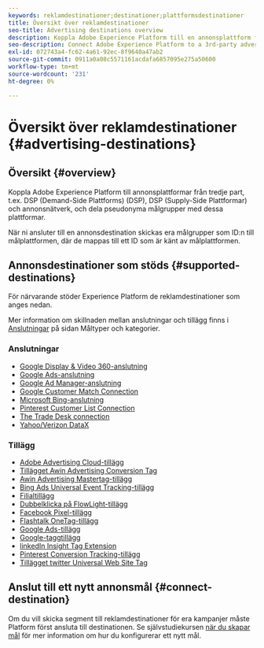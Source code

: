 ```yaml
---
keywords: reklamdestinationer;destinationer;plattformsdestinationer
title: Översikt över reklamdestinationer
seo-title: Advertising destinations overview
description: Koppla Adobe Experience Platform till en annonsplattform från tredje part (t.ex. DSP, annonsnätverk, SSP) och dela pseudonyma målgrupper med dessa plattformar.
seo-description: Connect Adobe Experience Platform to a 3rd-party advertising platform (e.g. DSP, ad network, SSP) and share pseudonymous audiences to these platforms.
exl-id: 072743a4-fc62-4a61-92ec-8f9640a47ab2
source-git-commit: 0911a0a08c5571161acdafa6857095e275a50600
workflow-type: tm+mt
source-wordcount: '231'
ht-degree: 0%

---
```


# Översikt över reklamdestinationer {#advertising-destinations}

## Översikt {#overview}

Koppla Adobe Experience Platform till annonsplattformar från tredje part, t.ex. DSP (Demand-Side Plattforms) (DSP), DSP (Supply-Side Plattformar) och annonsnätverk, och dela pseudonyma målgrupper med dessa plattformar.

När ni ansluter till en annonsdestination skickas era målgrupper som ID:n till målplattformen, där de mappas till ett ID som är känt av målplattformen.

## Annonsdestinationer som stöds {#supported-destinations}

För närvarande stöder Experience Platform de reklamdestinationer som anges nedan.

Mer information om skillnaden mellan anslutningar och tillägg finns i [Anslutningar](../../destination-types.md#connections) på sidan Måltyper och kategorier.

### Anslutningar

* [Google Display &amp; Video 360-anslutning](google-dv360.md)
* [Google Ads-anslutning](google-ads-destination.md)
* [Google Ad Manager-anslutning](google-ad-manager.md)
* [Google Customer Match Connection](google-customer-match.md)
* [Microsoft Bing-anslutning](bing.md)
* [Pinterest Customer List Connection](pinterest.md)
* [The Trade Desk connection](tradedesk.md)
* [Yahoo/Verizon DataX](datax.md)

### Tillägg

* [Adobe Advertising Cloud-tillägg](adobe-advertising-cloud.md)
* [Tillägget Awin Advertising Conversion Tag](awin-conversiontag.md)
* [Awin Advertising Mastertag-tillägg](awin-mastertag.md)
* [Bing Ads Universal Event Tracking-tillägg](bing-ads.md)
* [Filialtillägg](branch.md)
* [Dubbelklicka på FlowLight-tillägg](doubleclick-floodlight.md)
* [Facebook Pixel-tillägg](facebook-pixel.md)
* [Flashtalk OneTag-tillägg](flashtalking.md)
* [Google Ads-tillägg](google-ads-extension.md)
* [Google-taggtillägg](gtag-advertising.md)
* [linkedIn Insight Tag Extension](linkedin.md)
* [Pinterest Conversion Tracking-tillägg](pinterest-extension.md)
* [Tillägget twitter Universal Web Site Tag](twitter-uwt.md)

## Anslut till ett nytt annonsmål {#connect-destination}

Om du vill skicka segment till reklamdestinationer för era kampanjer måste Platform först ansluta till destinationen. Se självstudiekursen [när du skapar mål](../../ui/connect-destination.md) för mer information om hur du konfigurerar ett nytt mål.
